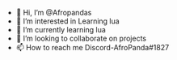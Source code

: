 - 👋 Hi, I’m @Afropandas
- 👀 I’m interested in Learning lua
- 🌱 I’m currently learning lua
- 💞️ I’m looking to collaborate on projects 
- 📫 How to reach me Discord-AfroPanda#1827

<!---
Afropandas/Afropandas is a ✨ special ✨ repository because its `README.md` (this file) appears on your GitHub profile.
You can click the Preview link to take a look at your changes.
--->
